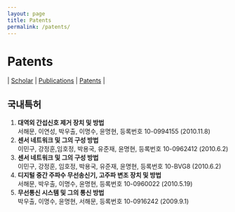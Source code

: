 ```yaml
---
layout: page
title: Patents
permalink: /patents/
---
```


# Patents
| [Scholar](https://scholar.google.com/citations?user=DK7SHI8AAAAJ&hl=ko) 
| [Publications](/publications/) 
| [Patents](/patents/) |

## 국내특허
1. <b>대역외 간섭신호 제거 장치 및 방법</b><br>
서해문, 이연성, 박우출, 이명수, 윤명현, 
등록번호 10-0994155 (2010.11.8)
2. <b>센서 네트워크 및 그의 구성 방법</b><br>
이민구, 강정훈,임호정, 박용국, 유준재, 윤명현, 
등록번호 10-0962412 (2010.6.2)
3. <b>센서 네트워크 및 그의 구성 방법</b><br>
이민구, 강정훈, 임호정, 박용국, 유준재, 윤명현, 
등록번호 10-BVG8 (2010.6.2)
4. <b>디지털 중간 주파수 무선송신기, 고주파 변조 장치 및 방법</b><br>
서해문, 박우출, 이명수, 윤명현, 
등록번호 10-0960022 (2010.5.19)
5. <b>무선통신 시스템 및 그의 통신 방법</b><br>
박우출, 이명수, 윤명현, 서해문, 
등록번호 10-0916242 (2009.9.1)
